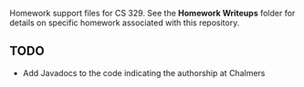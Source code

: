 Homework support files for CS 329. See the **Homework Writeups** folder for details on specific homework associated with this repository.

## TODO

 * Add Javadocs to the code indicating the authorship at Chalmers

